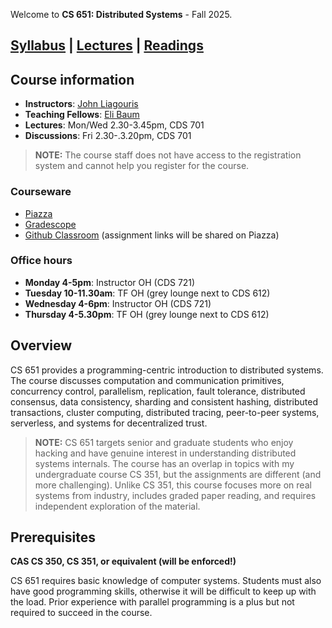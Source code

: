 
Welcome to **CS 651: Distributed Systems** - Fall 2025.

## [Syllabus](./syllabus.html) \| [Lectures](./lectures.html) \| [Readings](./readings.html) 

## Course information
- **Instructors**: [John Liagouris](https://cs-people.bu.edu/liagos/)
- **Teaching Fellows**: [Eli Baum](https://elibaum.com)
- **Lectures**: Mon/Wed 2.30-3.45pm, CDS 701
- **Discussions**: Fri 2.30-.3.20pm, CDS 701

> **NOTE:** The course staff does not have access to the registration system and cannot help you register for the course.

### Courseware
- [Piazza](https://piazza.com/bu/fall2025/cascs651/home)
- [Gradescope](https://www.gradescope.com/courses/1115111)
- [Github Classroom](https://classroom.github.com/) (assignment links will be shared on Piazza)

### Office hours
- **Monday 4-5pm**: Instructor OH (CDS 721)
- **Tuesday 10-11.30am**: TF OH (grey lounge next to CDS 612)
- **Wednesday 4-6pm**: Instructor OH (CDS 721)
- **Thursday 4-5.30pm**: TF OH (grey lounge next to CDS 612)

## Overview
CS 651 provides a programming-centric introduction to distributed systems. The course discusses computation and communication primitives, concurrency control, parallelism, replication, fault tolerance, distributed consensus, data consistency, sharding and consistent hashing, distributed transactions, cluster computing, distributed tracing, peer-to-peer systems, serverless, and systems for decentralized trust.  

> **NOTE:** CS 651 targets senior and graduate students who enjoy hacking and have genuine interest in understanding distributed systems internals. The course has an overlap in topics with my undergraduate course CS 351, but the assignments are different (and more challenging). Unlike CS 351, this course focuses more on real systems from industry, includes graded paper reading, and requires independent exploration of the material. 


## Prerequisites
**CAS CS 350, CS 351, or equivalent (will be enforced!)**

CS 651 requires basic knowledge of computer systems. Students must also have good programming skills, otherwise it will be difficult to keep up with the load. Prior experience with parallel programming is a plus but not required to succeed in the course.


